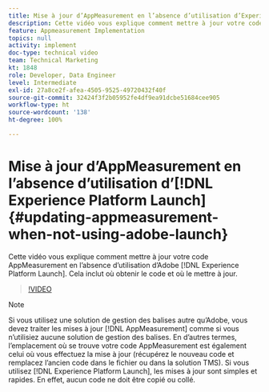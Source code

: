 ```yaml
---
title: Mise à jour d’AppMeasurement en l’absence d’utilisation d’Experience Platform Launch
description: Cette vidéo vous explique comment mettre à jour votre code AppMeasurement en l’absence d’utilisation d’Experience Platform Launch. Cela inclut où obtenir le code et où le mettre à jour.
feature: Appmeasurement Implementation
topics: null
activity: implement
doc-type: technical video
team: Technical Marketing
kt: 1848
role: Developer, Data Engineer
level: Intermediate
exl-id: 27a8ce2f-afea-4505-9525-49720432f40f
source-git-commit: 32424f3f2b05952fe4df9ea91dcbe51684cee905
workflow-type: ht
source-wordcount: '138'
ht-degree: 100%

---
```


# Mise à jour d’AppMeasurement en l’absence d’utilisation d’[!DNL Experience Platform Launch] {#updating-appmeasurement-when-not-using-adobe-launch}

Cette vidéo vous explique comment mettre à jour votre code AppMeasurement en l’absence d’utilisation d’Adobe [!DNL Experience Platform Launch]. Cela inclut où obtenir le code et où le mettre à jour.

>[!VIDEO](https://video.tv.adobe.com/v/25913/?quality=12)

>[!NOTE]
>
>Si vous utilisez une solution de gestion des balises autre qu’Adobe, vous devez traiter les mises à jour [!DNL AppMeasurement] comme si vous n’utilisiez aucune solution de gestion des balises. En d’autres termes, l’emplacement où se trouve votre code AppMeasurement est également celui où vous effectuez la mise à jour (récupérez le nouveau code et remplacez l’ancien code dans le fichier ou dans la solution TMS). Si vous utilisez [!DNL Experience Platform Launch], les mises à jour sont simples et rapides. En effet, aucun code ne doit être copié ou collé.
